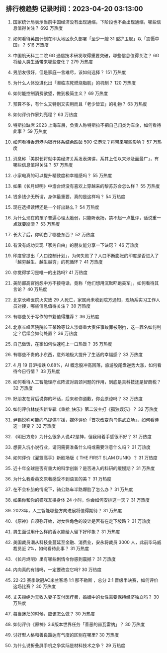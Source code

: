 
## 排行榜趋势 记录时间：2023-04-20 03:13:00
  
  1. 国家统计局表示当前中国经济没有出现通缩，下阶段也不会出现通缩，哪些信息值得关注？ 692 万热度
    
  2. 如何看待英国计划在印太地区永久部署「至少一艘 31 型护卫舰」以「震慑中国」？ 516 万热度
    
  3. 中国航天科工二院 6G 通信技术研发取得重要突破，哪些信息值得关注？ 6G 将给人类生活带来哪些变化？ 279 万热度
    
  4. 男朋友很好，但是家庭一言难尽，该如何选择？ 151 万热度
    
  5. 为什么人体没进化出「濒临冻死燃烧脂肪」的机制？ 120 万热度
    
  6. 如何能控制消费欲望，做到极简主义？ 69 万热度
    
  7. 预算不多，有什么又特别又实用而且「老少皆宜」的礼物？ 63 万热度
    
  8. 如何评价作家刘亮程？ 63 万热度
    
  9. 特斯拉缺席 2023 上海车展，负责人称特斯拉不把自己归类为车企，如何看待此事？ 59 万热度
    
  10. 如何看待香港港内银行体系结余跌破 500 亿港元？将带来哪些影响？ 57 万热度
    
  11. 消息称「美财长将就中美经济关系发表演讲，系其上任以来涉及面最广」，有哪些信息值得关注？ 57 万热度
    
  12. 小家电真的可以提升精致度和幸福感吗？ 55 万热度
    
  13. 如果《长月烬明》中澹台烬没有喜欢上穿越来的黎苏苏会怎么样？ 55 万热度
    
  14. 钱多钱少无所谓，身体最重要，真的是这样吗？ 54 万热度
    
  15. 现在选择读博还是一个好出路么？ 54 万热度
    
  16. 为什么现在的孩子普遍心理太脆弱，只能听表扬，禁不起一点批评，话说重一点就要崩溃？ 53 万热度
    
  17. 长大了后，你明白了哪些东西？ 52 万热度
    
  18. 有没有成功实现「家务自由」的朋友能分享一下诀窍？ 46 万热度
    
  19. 印度曾提出「人口控制计划」，为何失败了？人口不断膨胀的印度是否进入了「越穷越生、越生越穷」的死循环？ 41 万热度
    
  20. 你觉得学习是唯一的出路吗? 41 万热度
    
  21. 美防部高官抱怨中方不接电话，竟称「他们想用沉默吓跑美军」，如何看待其言论？ 40 万热度
    
  22. 北京长峰医院火灾致 29 人死亡，家属尚未收到院方通知，现场系实习工作人员对接，哪些信息值得关注？ 39 万热度
    
  23. 有哪些关于写作的书籍值得推荐？ 36 万热度
    
  24. 北京长峰医院院长王某玲等12人涉嫌重大责任事故罪被刑拘，这一罪名如何判定？后续会如何处置？ 36 万热度
    
  25. 自己做饭，在家如何快速吃上一口热饭？ 35 万热度
    
  26. 有哪些不贵的小东西，意外地极大提升了生活的幸福感？ 33 万热度
    
  27. 4 月 19 日沪指跌 0.68%，AI 概念股冲高回落，旅游股尾盘逆势大涨，如何看待今日行情？ 33 万热度
    
  28. 如何看待人工智能理疗点阵波对肩颈问题的作用，到底是真科技还是智商税？ 32 万热度
    
  29. 好朋友在背后说你的坏话，后来和你道歉，你会原谅吗？ 32 万热度
    
  30. 如何评价林俊杰新专辑《重拾_快乐》第二波主打《孤独娱乐》？ 32 万热度
    
  31. 尹锡悦称可能向乌提供军援，媒体评价「首次改变向乌供武立场」，如何看待这一转变？ 32 万热度
    
  32. 《明日方舟》为什么很多人说42是神，但我用着手感很不好？ 31 万热度
    
  33. 想要入坑小说行业，请问需要准备什么吗或需要注意什么吗？ 31 万热度
    
  34. 如何评价《灌篮高手》新剧场版《 THE FIRST SLAM DUNK》？ 31 万热度
    
  35. 近十年全球是否有重大的科学创新？是否进入的科研的缓慢期？ 31 万热度
    
  36. 为什么我看英文原著感受不到语言的美？ 31 万热度
    
  37. 在不会补胎的情况下，骑公路车半路爆胎了怎么办？ 31 万热度
    
  38. 如果你和你的猫咪互换身体 24 小时，你会如何安排这一天？ 31 万热度
    
  39. 2023年，人工智能哪些方向进展将值得期待？ 31 万热度
    
  40. 《原神》自须弥开始，对女性角色的设计是否有在走下坡路？ 31 万热度
    
  41. 男生面试用什么样的香水能给人留下好印象？ 31 万热度
    
  42. 美国裁员潮从科技业蔓延至金融、消费业，安永将裁员 3000 人，此前毕马威裁员近 2%，如何看待此事？ 31 万热度
    
  43. 《长月烬明》里有哪些剧情令你感到震撼？ 31 万热度
    
  44. 内向真的有错吗，一定要改变它吗? 30 万热度
    
  45. 22-23 赛季欧冠AC米兰客场 1:1 那不勒斯 ，总分 2:1 晋级半决赛，如何评价这场比赛？ 30 万热度
    
  46. 丈夫拒绝为无收入妻子支付医疗费，婚姻中的女性需要保持经济独立吗？ 30 万热度
    
  47. 每当迷茫的时候，应该怎么做？ 30 万热度
    
  48. 如何评价《原神》3.6版本世界任务「善恶的赫瓦雷纳」？ 30 万热度
    
  49. 讨好型人格和善良豁达有气度的区别在哪里? 30 万热度
    
  50. 为什么说折叠屏手机之争实际是材料技术之争？ 29 万热度
    